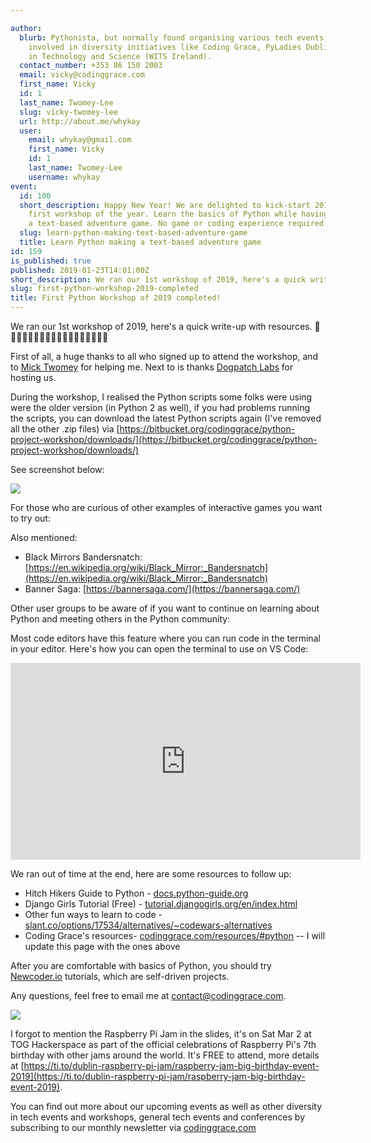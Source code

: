 ```yaml
---

author:
  blurb: Pythonista, but normally found organising various tech events, and now heavily
    involved in diversity initiatives like Coding Grace, PyLadies Dublin, and Women
    in Technology and Science (WITS Ireland).
  contact_number: +353 86 150 2003
  email: vicky@codinggrace.com
  first_name: Vicky
  id: 1
  last_name: Twomey-Lee
  slug: vicky-twomey-lee
  url: http://about.me/whykay
  user:
    email: whykay@gmail.com
    first_name: Vicky
    id: 1
    last_name: Twomey-Lee
    username: whykay
event:
  id: 100
  short_description: Happy New Year! We are delighted to kick-start 2019 with our
    first workshop of the year. Learn the basics of Python while having fun making
    a text-based adventure game. No game or coding experience required.
  slug: learn-python-making-text-based-adventure-game
  title: Learn Python making a text-based adventure game
id: 159
is_published: true
published: 2019-01-23T14:01:00Z
short_description: We ran our 1st workshop of 2019, here's a quick write-up with resources.
slug: first-python-workshop-2019-completed
title: First Python Workshop of 2019 completed!
---
```


We ran our 1st workshop of 2019, here's a quick write-up with resources. 🙌👩‍💻👩🏻‍💻👩🏼‍💻👩🏽‍💻👩🏾‍💻👩🏿‍💻

First of all, a huge thanks to all who signed up to attend the workshop, and to [Mick Twomey](https://twitter.com/micktwomey) for helping me. Next to is thanks [Dogpatch Labs](https://dogpatchlabs.com) for hosting us.

During the workshop, I realised the Python scripts some folks were using were the older version (in Python 2 as well), if you had problems running the scripts, you can download the latest Python scripts again (I've removed all the other .zip files) via [https://bitbucket.org/codinggrace/python-project-workshop/downloads/](https://bitbucket.org/codinggrace/python-project-workshop/downloads/)

See screenshot below:

<img src="https://s3-eu-west-1.amazonaws.com/static-codinggrace/events/python/2019/01+-+Jan/Python+Worksho+Files.png" class="img-responsive img-thumbnail">

For those who are curious of other examples of interactive games you want to try out:

<script async class="speakerdeck-embed" data-slide="5" data-id="a0a1da7148404c24b9438957020923f5" data-ratio="1.77777777777778" src="//speakerdeck.com/assets/embed.js"></script>

Also mentioned:

* Black Mirrors Bandersnatch: [https://en.wikipedia.org/wiki/Black_Mirror:_Bandersnatch](https://en.wikipedia.org/wiki/Black_Mirror:_Bandersnatch)
* Banner Saga: [https://bannersaga.com/](https://bannersaga.com/)

Other user groups to be aware of if you want to continue on learning about Python and meeting others in the Python community:

<script async class="speakerdeck-embed" data-slide="6" data-id="a0a1da7148404c24b9438957020923f5" data-ratio="1.77777777777778" src="//speakerdeck.com/assets/embed.js"></script>

Most code editors have this feature where you can run code in the terminal in your editor. Here's how you can open the terminal to use on VS Code:

<iframe width="560" height="315" src="https://www.youtube.com/embed/Wu8mnxWtl3M?rel=0" frameborder="0" allow="accelerometer; autoplay; encrypted-media; gyroscope; picture-in-picture" allowfullscreen></iframe>

We ran out of time at the end, here are some resources to follow up:

* Hitch Hikers Guide to Python - [docs.python-guide.org](https://docs.python-guide.org/)
* Django Girls Tutorial (Free) - [tutorial.djangogirls.org/en/index.html](https://tutorial.djangogirls.org/en/index.html)
* Other fun ways to learn to code - [slant.co/options/17534/alternatives/~codewars-alternatives](https://www.slant.co/options/17534/alternatives/~codewars-alternatives )
* Coding Grace's resources- [codinggrace.com/resources/#python](https://www.codinggrace.com/resources/#python) -- I will update this page with the ones above

After you are comfortable with basics of Python, you should try [Newcoder.io](http://newcoder.io/) tutorials, which are self-driven projects.

Any questions, feel free to email me at <a href="mailto:contact@codinggrace.com">contact@codinggrace.com</a>.

<img src="https://d2z6c3c3r6k4bx.cloudfront.net/uploads/event/banner/1073608/33fe5abc2dbb0809071cc0a8426d2ea5.png" class="img-responsive img-thumbnail">

I forgot to mention the Raspberry Pi Jam in the slides, it's on Sat Mar 2 at TOG Hackerspace as part of the official celebrations of Raspberry Pi's 7th birthday with other jams around the world. It's FREE to attend, more details at [https://ti.to/dublin-raspberry-pi-jam/raspberry-jam-big-birthday-event-2019](https://ti.to/dublin-raspberry-pi-jam/raspberry-jam-big-birthday-event-2019).

You can find out more about our upcoming events as well as other diversity in tech events and workshops, general tech events and conferences by subscribing to our monthly newsletter via [codinggrace.com](https://codinggrace.com)